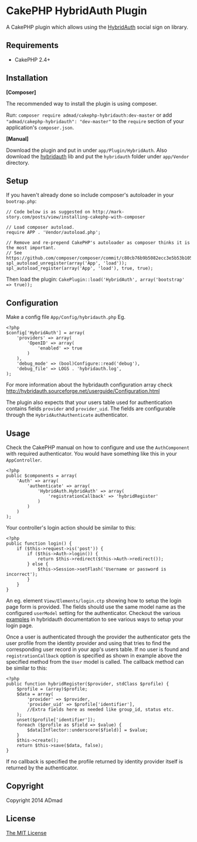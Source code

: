 CakePHP HybridAuth Plugin
=========================

A CakePHP plugin which allows using the [HybridAuth](http://hybridauth.sourceforge.net/)
social sign on library.

Requirements
------------

* CakePHP 2.4+

Installation
------------

__[Composer]__

The recommended way to install the plugin is using composer.

Run: `composer require admad/cakephp-hybridauth:dev-master` or add
`"admad/cakephp-hybridauth": "dev-master"` to the `require` section of your
application's `composer.json`.

__[Manual]__

Download the plugin and put in under `app/Plugin/HybridAuth`. Also download the
[hybridauth](https://github.com/hybridauth/hybridauth) lib and put the `hybridauth`
folder under `app/Vendor` directory.

Setup
-----

If you haven't already done so include composer's autoloader in your `bootrap.php`:

	// Code below is as suggested on http://mark-story.com/posts/view/installing-cakephp-with-composer

	// Load composer autoload.
	require APP . 'Vendor/autoload.php';

	// Remove and re-prepend CakePHP's autoloader as composer thinks it is the most important.
	// See https://github.com/composer/composer/commit/c80cb76b9b5082ecc3e5b53b1050f76bb27b127b
	spl_autoload_unregister(array('App', 'load'));
	spl_autoload_register(array('App', 'load'), true, true);

Then load the plugin:
`CakePlugin::load('HybridAuth', array('bootstrap' => true));`

Configuration
-------------

Make a config file `App/Config/hybridauth.php`
Eg.

	<?php
	$config['HybridAuth'] = array(
		'providers' => array(
			'OpenID' => array(
				'enabled' => true
			)
		),
		'debug_mode' => (bool)Configure::read('debug'),
		'debug_file' => LOGS . 'hybridauth.log',
	);

For more information about the hybridauth configuration array check
http://hybridauth.sourceforge.net/userguide/Configuration.html

The plugin also expects that your users table used for authentication contains
fields `provider` and `provider_uid`. The fields are configurable through the
`HybridAuthAuthenticate` authenticator.

Usage
-----
Check the CakePHP manual on how to configure and use the `AuthComponent` with
required authenticator. You would have something like this in your `AppController`.

	<?php
	public $components = array(
		'Auth' => array(
			'authenticate' => array(
				'HybridAuth.HybridAuth' => array(
					'registrationCallback' => 'hybridRegister'
				)
			)
		)
	);

Your controller's login action should be similar to this:

	<?php
	public function login() {
		if ($this->request->is('post')) {
			if ($this->Auth->login()) {
				return $this->redirect($this->Auth->redirect());
			} else {
				$this->Session->setFlash('Username or password is incorrect');
			}
		}
	}

An eg. element `View/Elements/login.ctp` showing how to setup the login page
form is provided. The fields should use the same model name as the configured
`userModel` setting for the authenticator. Checkout the various
[examples](http://hybridauth.sourceforge.net/userguide/Examples_and_Demos.html)
in hybridauth documentation to see various ways to setup your login page.

Once a user is authenticated through the provider the authenticator gets the user
profile from the identity provider and using that tries to find the corresponding
user record in your app's users table. If no user is found and `registrationCallback`
option is specified as shown in example above the specified method from the `User`
model is called. The callback method can be similar to this:

	<?php
	public function hybridRegister($provider, stdClass $profile) {
		$profile = (array)$profile;
		$data = array(
			'provider' => $provider,
			'provider_uid' => $profile['identifier'],
			//Extra fields here as needed like group_id, status etc.
		);
		unset($profile['identifier']);
		foreach ($profile as $field => $value) {
			$data[Inflector::underscore($field)] = $value;
		}
		$this->create();
		return $this->save($data, false);
	}

If no callback is specified the profile returned by identity provider itself is
returned by the authenticator.

Copyright
---------

Copyright 2014 ADmad

License
-------

[The MIT License](http://opensource.org/licenses/mit-license.php)
